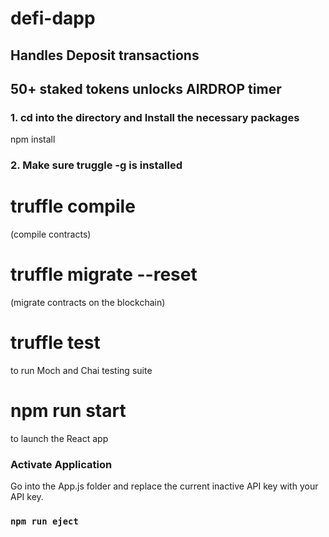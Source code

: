 # defi-dapp



## Handles Deposit transactions 



## 50+ staked tokens unlocks AIRDROP timer


### 1. cd into the directory and Install the necessary packages

npm install

### 2. Make sure truggle -g is installed

# truffle compile 
(compile contracts)

# truffle migrate --reset 
(migrate contracts on the blockchain)

# truffle test
to run Moch and Chai testing suite

# npm run start
to launch the React app


### Activate Application

Go into the App.js folder and replace the current inactive
API key with your API key.

### `npm run eject`
